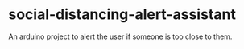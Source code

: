 # social-distancing-alert-assistant
An arduino project to alert the user if someone is too close to them.

